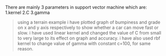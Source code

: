 There are mainly 3 parameters in support vector machine which are:
1.kernel
2.C
3.gamma
>using a terrain example i have plotted graph of bumpiness and grade on x and y axis respectively to show whether a car can move fast or slow.
>i have used linear kernel and changed the value of C from small to very large to its effect on graph and accuracy.
>i have also used rbf kernel to change value of gamma with constant c=100, for same reason.
